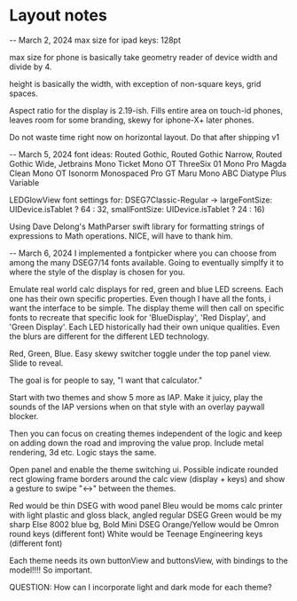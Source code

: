 #  Layout notes

-- March 2, 2024
max size for ipad keys: 128pt

max size for phone is basically take geometry reader of device width and divide by 4.

height is basically the width, with exception of non-square keys, grid spaces.


Aspect ratio for the display is 2.19-ish. Fills entire area on touch-id phones, leaves room for some branding, skewy for iphone-X+ later phones.

Do not waste time right now on horizontal layout. Do that after shipping v1

-- March 5, 2024
font ideas: 
  Routed Gothic, 
  Routed Gothic Narrow, 
  Routed Gothic Wide,
  Jetbrains Mono
  Ticket Mono OT
  ThreeSix 01 Mono Pro
  Magda Clean Mono OT
  Isonorm Monospaced Pro
  GT Maru Mono
  ABC Diatype Plus Variable


LEDGlowView font settings for:
            DSEG7Classic-Regular -> largeFontSize: UIDevice.isTablet ? 64 : 32,
                                    smallFontSize: UIDevice.isTablet ? 24 : 16)

            
Using Dave Delong's MathParser swift library for formatting strings of expressions to Math operations. NICE, will have to thank him.


-- March 6, 2024
I implemented a fontpicker where you can choose from among the many DSEG7/14 fonts available.
Going to eventually simplfy it to where the style of the display is chosen for you.

Emulate real world calc displays for red, green and blue LED screens. Each one has their own specific properties. Even though I have all the fonts, i want the interface to be simple. The display theme will then call on specific fonts to recreate that specific look for 'BlueDisplay', 'Red Display', and 'Green Display'. Each LED historically had their own unique qualities. Even the blurs are different for the different LED technology.

Red, Green, Blue. Easy skewy switcher toggle under the top panel view. Slide to reveal. 

The goal is for people to say, "I want that calculator."

Start with two themes and show 5 more as IAP. Make it juicy, play the sounds of the IAP versions when on that style with an overlay paywall blocker. 

Then you can focus on creating themes independent of the logic and keep on adding down the road and improving the value prop. Include metal rendering, 3d etc. Logic stays the same.

Open panel and enable the theme switching ui. Possible indicate rounded rect glowing frame borders around the calc view (display + keys) and show a gesture to swipe "<->" between the themes.

Red would be thin DSEG with wood panel
Bleu would be moms calc printer with light plastic and gloss black, angled regular DSEG
Green would be my sharp Else 8002 blue bg, Bold Mini DSEG
Orange/Yellow would be Omron round keys (different font)
White would be Teenage Engineering keys (different font)

Each theme needs its own buttonView and buttonsView, with bindings to the model!!!! So important.

QUESTION: How can I incorporate light and dark mode for each theme?
